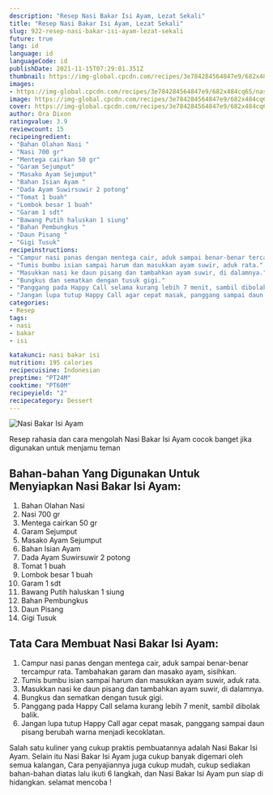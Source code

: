 ```yaml
---
description: "Resep Nasi Bakar Isi Ayam, Lezat Sekali"
title: "Resep Nasi Bakar Isi Ayam, Lezat Sekali"
slug: 922-resep-nasi-bakar-isi-ayam-lezat-sekali
future: true
lang: id
language: id
languageCode: id
publishDate: 2021-11-15T07:29:01.351Z 
thumbnail: https://img-global.cpcdn.com/recipes/3e784284564847e9/682x484cq65/nasi-bakar-isi-ayam-foto-resep-utama.png
images:
- https://img-global.cpcdn.com/recipes/3e784284564847e9/682x484cq65/nasi-bakar-isi-ayam-foto-resep-utama.png
image: https://img-global.cpcdn.com/recipes/3e784284564847e9/682x484cq65/nasi-bakar-isi-ayam-foto-resep-utama.png
cover: https://img-global.cpcdn.com/recipes/3e784284564847e9/682x484cq65/nasi-bakar-isi-ayam-foto-resep-utama.png
author: Ora Dixon
ratingvalue: 3.9
reviewcount: 15
recipeingredient:
- "Bahan Olahan Nasi "
- "Nasi 700 gr"
- "Mentega cairkan 50 gr"
- "Garam Sejumput"
- "Masako Ayam Sejumput"
- "Bahan Isian Ayam "
- "Dada Ayam Suwirsuwir 2 potong"
- "Tomat 1 buah"
- "Lombok besar 1 buah"
- "Garam 1 sdt"
- "Bawang Putih haluskan 1 siung"
- "Bahan Pembungkus "
- "Daun Pisang "
- "Gigi Tusuk"
recipeinstructions:
- "Campur nasi panas dengan mentega cair, aduk sampai benar-benar tercampur rata. Tambahakan garam dan masako ayam, sisihkan."
- "Tumis bumbu isian sampai harum dan masukkan ayam suwir, aduk rata."
- "Masukkan nasi ke daun pisang dan tambahkan ayam suwir, di dalamnya."
- "Bungkus dan sematkan dengan tusuk gigi."
- "Panggang pada Happy Call selama kurang lebih 7 menit, sambil dibolak balik."
- "Jangan lupa tutup Happy Call agar cepat masak, panggang sampai daun pisang berubah warna menjadi kecoklatan."
categories:
- Resep
tags:
- nasi
- bakar
- isi

katakunci: nasi bakar isi 
nutrition: 195 calories
recipecuisine: Indonesian
preptime: "PT24M"
cooktime: "PT60M"
recipeyield: "2"
recipecategory: Dessert
---
```



![Nasi Bakar Isi Ayam](https://img-global.cpcdn.com/recipes/3e784284564847e9/682x484cq65/nasi-bakar-isi-ayam-foto-resep-utama.png)

Resep rahasia dan cara mengolah  Nasi Bakar Isi Ayam cocok banget jika digunakan untuk menjamu teman

<!--inarticleads1-->

## Bahan-bahan Yang Digunakan Untuk Menyiapkan Nasi Bakar Isi Ayam:

1. Bahan Olahan Nasi 
1. Nasi 700 gr
1. Mentega cairkan 50 gr
1. Garam Sejumput
1. Masako Ayam Sejumput
1. Bahan Isian Ayam 
1. Dada Ayam Suwirsuwir 2 potong
1. Tomat 1 buah
1. Lombok besar 1 buah
1. Garam 1 sdt
1. Bawang Putih haluskan 1 siung
1. Bahan Pembungkus 
1. Daun Pisang 
1. Gigi Tusuk



<!--inarticleads2-->

## Tata Cara Membuat Nasi Bakar Isi Ayam:

1. Campur nasi panas dengan mentega cair, aduk sampai benar-benar tercampur rata. Tambahakan garam dan masako ayam, sisihkan.
1. Tumis bumbu isian sampai harum dan masukkan ayam suwir, aduk rata.
1. Masukkan nasi ke daun pisang dan tambahkan ayam suwir, di dalamnya.
1. Bungkus dan sematkan dengan tusuk gigi.
1. Panggang pada Happy Call selama kurang lebih 7 menit, sambil dibolak balik.
1. Jangan lupa tutup Happy Call agar cepat masak, panggang sampai daun pisang berubah warna menjadi kecoklatan.




Salah satu kuliner yang cukup praktis pembuatannya adalah  Nasi Bakar Isi Ayam. Selain itu  Nasi Bakar Isi Ayam  juga cukup banyak digemari oleh semua kalangan, Cara penyajiannya juga cukup mudah, cukup sediakan bahan-bahan diatas lalu ikuti 6 langkah, dan  Nasi Bakar Isi Ayam  pun siap di hidangkan. selamat mencoba !
